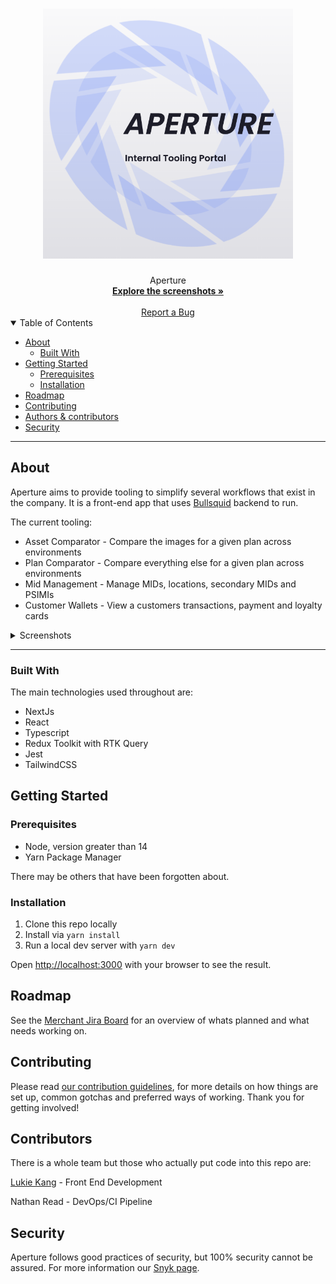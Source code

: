 <h1 align="center">
  <a href="https://github.com/binkhq/aperture">
    <!-- Please provide path to your logo here -->
    <img src='./docs/aperture-splash.png' alt="Logo" width="400" height="400">
  </a>
</h1>

<div align="center">
  Aperture
  <br />
  <a href="#about"><strong>Explore the screenshots »</strong></a>
  <br />
  <br />
  <a href="https://hellobink.atlassian.net/jira/software/c/projects/MER/boards/172/backlog?view=detail&selectedIssue=MER-2151&issueLimit=100">Report a Bug</a>

</div>


<details open="open">
<summary>Table of Contents</summary>

- [About](#about)
  - [Built With](#built-with)
- [Getting Started](#getting-started)
  - [Prerequisites](#prerequisites)
  - [Installation](#installation)
- [Roadmap](#roadmap)
- [Contributing](#contributing)
- [Authors & contributors](#contributors)
- [Security](#security)

</details>

---

## About

Aperture aims to provide tooling to simplify several workflows that exist in the company. It is a front-end app that uses [Bullsquid](https://github.com/binkhq/bullsquid) backend to run.

The current tooling:

- Asset Comparator - Compare the images for a given plan across environments
- Plan Comparator - Compare everything else for a given plan across environments
- Mid Management - Manage MIDs, locations, secondary MIDs and PSIMIs
- Customer Wallets - View a customers transactions, payment and loyalty cards


<details>
<summary>Screenshots</summary>
<br>


### Asset Comparator
<img src="./docs/asset-comparator.png" title="Asset Comparator" width="70%">

### Plan Comparator
<img src="./docs/plan-comparator.png" title="Plan Comparator" width="70%">

### Mid Management
<img src="./docs/mid-management.png" title="Mid Management" width="70%">

### Customer Wallets
<img src="./docs/customer-wallets.png" title="Customer Wallets" width="70%">
</details>

---
### Built With

The main technologies used throughout are:

- NextJs
- React
- Typescript
- Redux Toolkit with RTK Query
- Jest
- TailwindCSS

## Getting Started

### Prerequisites

- Node, version greater than 14
- Yarn Package Manager

There may be others that have been forgotten about.
### Installation

1. Clone this repo locally
2. Install via `yarn install`
3. Run a local dev server with `yarn dev`

Open [http://localhost:3000](http://localhost:3000) with your browser to see the result.
## Roadmap

See the [Merchant Jira Board](https://hellobink.atlassian.net/jira/software/c/projects/MER/boards/172/backlog?view=detail&selectedIssue=MER-2151&issueLimit=100) for an overview of whats planned and what needs working on.

## Contributing

Please read [our contribution guidelines](docs/CONTRIBUTING.md), for more details on how things are set up, common gotchas and preferred ways of working. Thank you for getting involved!
## Contributors

There is a whole team but those who actually put code into this repo are:

[Lukie Kang](https://github.com/neosaurrrrus) - Front End Development

Nathan Read - DevOps/CI Pipeline



## Security

Aperture follows good practices of security, but 100% security cannot be assured. For more information our [Snyk page](https://app.snyk.io/org/web-n3o/project/0c5bf933-4a5b-4755-b2fa-cd27a76ddf4c).
